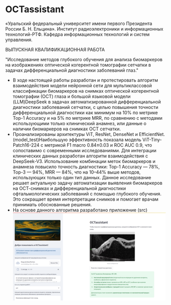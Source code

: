 # OCTassistant
«Уральский федеральный университет имени первого Президента России Б. Н. Ельцина». Институт радиоэлектроники и информационных технологий-РТФ. Кафедра информационных технологий и систем управления.

ВЫПУСКНАЯ КВАЛИФИКАЦИОННАЯ РАБОТА 

"Исследование методов глубокого обучения для анализа биомаркеров на изображениях оптической когерентной томографии сетчатки в задачах дифференциальной диагностики заболеваний глаз."
* В ходе настоящей работы разработан и протестировать алгоритм взаимодействия модели нейронной сети для мультиклассовой классификации биомаркеров на снимках оптической когерентной томографии (ОСТ) глаза и большой языковой модели (LLM)DeepSeek в задачах автоматизированной дифференциальной диагностики заболеваний сетчатки, с целью повышения точности дифференциальной диагностики как минимум на 10% по метрике Top-1 Accuracy и на 5% по метрике MRR, по сравнению с методами использующими только клинический анамнез, или данные о наличии биомаркеров на снимках OCT сетчатки. 
* Проанализированы архитектуры ViT, ResNet, DenseNet и EfficientNet.(model_test)Наибольшую эффективность показала модель ViT-Tiny-Patch16-224 с метрикой F1 macro 0.84±0.03 и ROC AUC 0.9, что сопоставимо с современными исследованиями. Для интеграции клинических данных разработан алгоритм взаимодействия с DeepSeek-V3. Использование комбинации меток биомаркеров и анамнеза повысило точность диагностики: Top-1 Accuracy — 78%, Top-3 — 94%, MRR — 84%, что на 10–44% выше методов, использующих только один тип данных. Данное исследование решает актуальную задачу автоматизации выявления биомаркеров на ОСТ-снимках и дифференциальной диагностики офтальмологических заболеваний с помощью глубокого обучения. Это сокращает время интерпретации снимков и помогает врачам принимать обоснованные решения.
* На основе данного алгоритма разработано приложение (src)
![1.png](https://github.com/OlgaKonshina/OCTassistant/blob/main/1.png)
